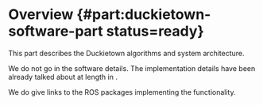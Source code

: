 

# Overview {#part:duckietown-software-part status=ready}

This part describes the Duckietown algorithms and system architecture.

We do not go in the software details. The implementation details have been already
talked about at length in [](+software_devel#book).

We do give links to the ROS packages implementing the functionality.
